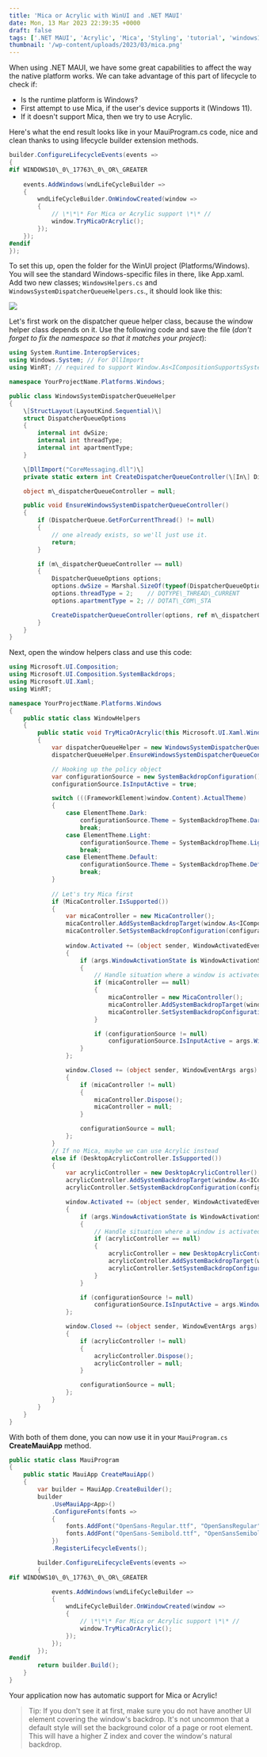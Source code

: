 ```yaml
---
title: 'Mica or Acrylic with WinUI and .NET MAUI'
date: Mon, 13 Mar 2023 22:39:35 +0000
draft: false
tags: ['.NET MAUI', 'Acrylic', 'Mica', 'Styling', 'tutorial', 'windows10', 'Windows11', 'WinUI']
thumbnail: '/wp-content/uploads/2023/03/mica.png'
---
```


When using .NET MAUI, we have some great capabilities to affect the way the native platform works. We can take advantage of this part of lifecycle to check if:

*   Is the runtime platform is Windows?
*   First attempt to use Mica, if the user's device supports it (Windows 11).
*   If it doesn't support Mica, then we try to use Acrylic.

Here's what the end result looks like in your MauiProgram.cs code, nice and clean thanks to using lifecycle builder extension methods.

```csharp
builder.ConfigureLifecycleEvents(events =>
{
#if WINDOWS10\_0\_17763\_0\_OR\_GREATER
    
    events.AddWindows(wndLifeCycleBuilder =>
    {
        wndLifeCycleBuilder.OnWindowCreated(window =>
        {
            // \*\*\* For Mica or Acrylic support \*\* //
            window.TryMicaOrAcrylic();
        });
    });
#endif
});
```

To set this up, open the folder for the WinUI project (Platforms/Windows). You will see the standard Windows-specific files in there, like App.xaml. Add two new classes; `WindowsHelpers.cs` and `WindowsSystemDispatcherQueueHelpers.cs`., it should look like this:

![](/wp-content/uploads/2023/03/windows-lifecycle-helpers.png)

Let's first work on the dispatcher queue helper class, because the window helper class depends on it. Use the following code and save the file (_don't forget to fix the namespace so that it matches your project_):

```csharp
using System.Runtime.InteropServices;
using Windows.System; // For DllImport
using WinRT; // required to support Window.As<ICompositionSupportsSystemBackdrop>()

namespace YourProjectName.Platforms.Windows;

public class WindowsSystemDispatcherQueueHelper
{
    \[StructLayout(LayoutKind.Sequential)\]
    struct DispatcherQueueOptions
    {
        internal int dwSize;
        internal int threadType;
        internal int apartmentType;
    }

    \[DllImport("CoreMessaging.dll")\]
    private static extern int CreateDispatcherQueueController(\[In\] DispatcherQueueOptions options, \[In, Out, MarshalAs(UnmanagedType.IUnknown)\] ref object dispatcherQueueController);

    object m\_dispatcherQueueController = null;

    public void EnsureWindowsSystemDispatcherQueueController()
    {
        if (DispatcherQueue.GetForCurrentThread() != null)
        {
            // one already exists, so we'll just use it.
            return;
        }

        if (m\_dispatcherQueueController == null)
        {
            DispatcherQueueOptions options;
            options.dwSize = Marshal.SizeOf(typeof(DispatcherQueueOptions));
            options.threadType = 2;    // DQTYPE\_THREAD\_CURRENT
            options.apartmentType = 2; // DQTAT\_COM\_STA

            CreateDispatcherQueueController(options, ref m\_dispatcherQueueController);
        }
    }
}
```

Next, open the window helpers class and use this code:

```csharp
using Microsoft.UI.Composition;
using Microsoft.UI.Composition.SystemBackdrops;
using Microsoft.UI.Xaml;
using WinRT;

namespace YourProjectName.Platforms.Windows
{
    public static class WindowHelpers
    {
        public static void TryMicaOrAcrylic(this Microsoft.UI.Xaml.Window window)
        {
            var dispatcherQueueHelper = new WindowsSystemDispatcherQueueHelper(); // in Platforms.Windows folder
            dispatcherQueueHelper.EnsureWindowsSystemDispatcherQueueController();

            // Hooking up the policy object
            var configurationSource = new SystemBackdropConfiguration();
            configurationSource.IsInputActive = true;

            switch (((FrameworkElement)window.Content).ActualTheme)
            {
                case ElementTheme.Dark:
                    configurationSource.Theme = SystemBackdropTheme.Dark; 
                    break;
                case ElementTheme.Light:
                    configurationSource.Theme = SystemBackdropTheme.Light;
                    break;
                case ElementTheme.Default:
                    configurationSource.Theme = SystemBackdropTheme.Default;
                    break;
            }
            
            // Let's try Mica first
            if (MicaController.IsSupported()) 
            {
                var micaController = new MicaController();
                micaController.AddSystemBackdropTarget(window.As<ICompositionSupportsSystemBackdrop>());
                micaController.SetSystemBackdropConfiguration(configurationSource);
                
                window.Activated += (object sender, WindowActivatedEventArgs args) =>
                {
                    if (args.WindowActivationState is WindowActivationState.CodeActivated or WindowActivationState.PointerActivated)
                    {
                        // Handle situation where a window is activated and placed on top of other active windows.
                        if (micaController == null)
                        {
                            micaController = new MicaController();
                            micaController.AddSystemBackdropTarget(window.As<ICompositionSupportsSystemBackdrop>());
                            micaController.SetSystemBackdropConfiguration(configurationSource);
                        }

                        if (configurationSource != null)
                            configurationSource.IsInputActive = args.WindowActivationState != WindowActivationState.Deactivated;
                    }
                };

                window.Closed += (object sender, WindowEventArgs args) =>
                {
                    if (micaController != null)
                    {
                        micaController.Dispose();
                        micaController = null;
                    }

                    configurationSource = null;
                };
            }
            // If no Mica, maybe we can use Acrylic instead
            else if (DesktopAcrylicController.IsSupported())
            {
                var acrylicController = new DesktopAcrylicController();
                acrylicController.AddSystemBackdropTarget(window.As<ICompositionSupportsSystemBackdrop>());
                acrylicController.SetSystemBackdropConfiguration(configurationSource);

                window.Activated += (object sender, WindowActivatedEventArgs args) =>
                {
                    if (args.WindowActivationState is WindowActivationState.CodeActivated or WindowActivationState.PointerActivated)
                    {
                        // Handle situation where a window is activated and placed on top of other active windows.
                        if (acrylicController == null)
                        {
                            acrylicController = new DesktopAcrylicController();
                            acrylicController.AddSystemBackdropTarget(window.As<ICompositionSupportsSystemBackdrop>());
                            acrylicController.SetSystemBackdropConfiguration(configurationSource);
                        }
                    }

                    if (configurationSource != null)
                        configurationSource.IsInputActive = args.WindowActivationState != WindowActivationState.Deactivated;
                };

                window.Closed += (object sender, WindowEventArgs args) =>
                {
                    if (acrylicController != null)
                    {
                        acrylicController.Dispose();
                        acrylicController = null;
                    }

                    configurationSource = null;
                };
            }
        }
    }
}
```

With both of them done, you can now use it in your `MauiProgram.cs` **CreateMauiApp** method.

```csharp
public static class MauiProgram
{
    public static MauiApp CreateMauiApp()
    {
        var builder = MauiApp.CreateBuilder();
        builder
            .UseMauiApp<App>()
            .ConfigureFonts(fonts =>
            {
                fonts.AddFont("OpenSans-Regular.ttf", "OpenSansRegular");
                fonts.AddFont("OpenSans-Semibold.ttf", "OpenSansSemibold");
            })
            .RegisterLifecycleEvents();

        builder.ConfigureLifecycleEvents(events =>
        {
#if WINDOWS10\_0\_17763\_0\_OR\_GREATER

            events.AddWindows(wndLifeCycleBuilder =>
            {
                wndLifeCycleBuilder.OnWindowCreated(window =>
                {
                    // \*\*\* For Mica or Acrylic support \*\* //
                    window.TryMicaOrAcrylic();
                });
            });
        });
#endif
        return builder.Build();
    }
}
```

Your application now has automatic support for Mica or Acrylic!

> Tip: If you don't see it at first, make sure you do not have another UI element covering the window's backdrop. It's not uncommon that a default style will set the background color of a page or root element. This will have a higher Z index and cover the window's natural backdrop.